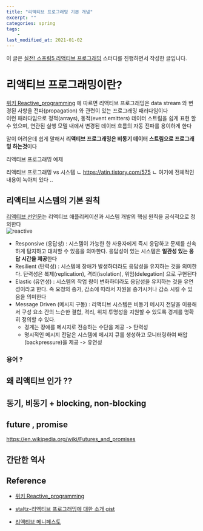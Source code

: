 ```yaml
---
title: "리액티브 프로그래밍 기본 개념"
excerpt: ""
categories: spring
tags:
    - 
last_modified_at: 2021-01-02
---
```

이 글은 [실전! 스프링5 리액티브 프로그래밍](http://www.yes24.com/Product/Goods/74394497?OzSrank=1) 스터디를 진행하면서 작성한 글입니다.

# 리액티브 프로그래밍이란?
[위키 Reactive_programming](https://en.wikipedia.org/wiki/Reactive_programming) 에 따르면 리액티브 프로그래밍은 data stream 와 변경된 사항을 전파(propagation) 와 관련이 있는 프로그래밍 패러다임이다  
이런 패러다임으로 정적(arrays), 동적(event emitters) 데이터 스트림을 쉽게 표현 할 수 있으며, 연관된 실행 모델 내에서 변경된 데이터 흐름의 자동 전파를 용이하게 한다  
  
말이 어려운데 쉽게 말해서 **리액티브 프로그래밍은 비동기 데이터 스트림으로 프로그래밍 하는것**이다  


리액티브 프로그래밍 예제

리액티브 프로그래밍 vs 시스템 
ㄴ https://atin.tistory.com/575
ㄴ 여기에 전체적인 내용이 녹아져 있다 ..


## 리액티브 시스템의 기본 원칙 
[리액티브 선언문](https://www.reactivemanifesto.org/en)는 리액티브 애플리케이션과 시스템 개발의 핵심 원칙을 공식적으로 정의한다  
![reactive](images/reactive-traits.svg)  
- Responsive (응답성) : 시스템이 가능한 한 사용자에게 즉시 응답하고 문제를 신속하게 탐지하고 대처할 수 있음을 의마한다. 응답성이 있는 시스템은 **일관성 있는 응답 시간을 제공**한다    
- Resilient (탄력성) : 시스템에 장애가 발생하더라도 응답성을 유지하는 것을 의미한다. 탄력성은 복제(replication), 격리(isolation), 위임(delegation) 으로 구현된다 
- Elastic (유연성) : 시스템의 작업 량이 변화하더라도 응답성을 유지하는 것을 유연성이라고 한다. 즉 요청의 증가, 감소에 따라서 자원을 증가시커나 감소 시킬 수 있음을 의미한다  
- Message Driven (메시지 구동) : 리액티브 시스템은 비동기 메시지 전달을 이용해서 구성 요소 간의 느슨한 결합, 격리, 위치 투명성을 지원할 수 있도록 경계를 명확히 정의할 수 있다.
    * 경계는 장애를 메시지로 전송하는 수단을 제공 -> 탄력성  
    * 명시적인 메시지 전달은 시스템에 메시지 큐를 생성하고 모니터링하여 배압(backpressure)을 제공 -> 유연성 


### 용어 ?



## 왜 리액티브 인가 ??

## 동기, 비동기 + blocking, non-blocking


## future , promise
https://en.wikipedia.org/wiki/Futures_and_promises

## 



## 간단한 역사 

## Reference
- [위키 Reactive_programming](https://en.wikipedia.org/wiki/Reactive_programming)
- [staltz-리액티브 프로그래밍에 대한 소개 gist](https://gist.github.com/staltz/868e7e9bc2a7b8c1f754)

- [리액티브 메니페스토](https://www.reactivemanifesto.org/ko)


